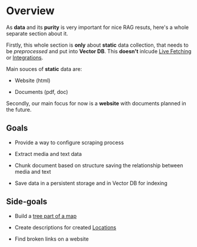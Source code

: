 # Overview

As **data** and its **purity** is very important for nice RAG resuts, here's a whole separate section about it.

Firstly, this whole section is **only** about **static** data collection, that needs to be _preprocessed_ and put into **Vector DB**.
This **doesn't** inlcude [Live Fetching](../RAG/data-retrieval.md#live-fetching) or [Integrations](../RAG/data-retrieval.md#integrations).

Main souces of **static** data are:

- Website (html)

- Documents (pdf, doc)

Secondly, our main focus for now is a **website** with documents planned in the future.

## Goals

- Provide a way to configure scraping process

- Extract media and text data

- Chunk document based on structure saving the relationship between media and text

- Save data in a persistent storage and in Vector DB for indexing

## Side-goals

- Build a [tree part of a map](../map.md#data-line)

- Create descriptions for created [Locations](../map.md#location)

- Find broken links on a website
